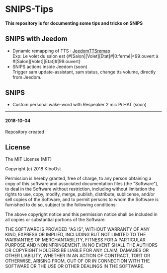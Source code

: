 
# SNIPS-Tips

#### This repository is for documenting some tips and tricks on SNIPS


## SNIPS with Jeedom
- Dynamic remapping of TTS : [JeedomTTSremap](JeedomTTSremap "JeedomTTSremap")</br>
Exp: Le volet du salon est {#[Salon][Volet][Etat]#|0:fermé|<99:ouvert à #[Salon][Volet][Etat]#|99:ouvert}
- SNIPS actions inside Jeedom (soon)</br>
Trigger sam update-assistant, sam status, change tts volume, directly from Jeedom.

## SNIPS
- Custom personal wake-word with Respeaker 2 mic Pi HAT (soon)

-----------------
#### 2018-10-04
Repository created


## License

The MIT License (MIT)

Copyright (c) 2018 KiboOst

Permission is hereby granted, free of charge, to any person obtaining a copy
of this software and associated documentation files (the "Software"), to deal
in the Software without restriction, including without limitation the rights
to use, copy, modify, merge, publish, distribute, sublicense, and/or sell
copies of the Software, and to permit persons to whom the Software is
furnished to do so, subject to the following conditions:

The above copyright notice and this permission notice shall be included in all
copies or substantial portions of the Software.

THE SOFTWARE IS PROVIDED "AS IS", WITHOUT WARRANTY OF ANY KIND, EXPRESS OR
IMPLIED, INCLUDING BUT NOT LIMITED TO THE WARRANTIES OF MERCHANTABILITY,
FITNESS FOR A PARTICULAR PURPOSE AND NONINFRINGEMENT. IN NO EVENT SHALL THE
AUTHORS OR COPYRIGHT HOLDERS BE LIABLE FOR ANY CLAIM, DAMAGES OR OTHER
LIABILITY, WHETHER IN AN ACTION OF CONTRACT, TORT OR OTHERWISE, ARISING FROM,
OUT OF OR IN CONNECTION WITH THE SOFTWARE OR THE USE OR OTHER DEALINGS IN THE
SOFTWARE.
